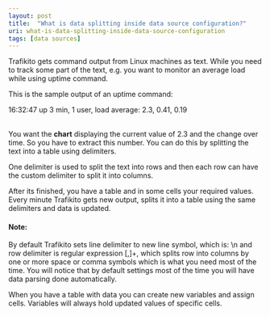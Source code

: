 ```yaml
---
layout: post
title:  "What is data splitting inside data source configuration?"
uri: what-is-data-splitting-inside-data-source-configuration
tags: [data sources]
---
```


<p>
    Trafikito gets command output from Linux machines as text. While you need to track some part of the text, e.g. you
    want to monitor an average load while using <span class="t-code">uptime</span> command.
</p>

<!--more-->

<p>This is the sample output of an <span class="t-code">uptime</span> command:</p>


<div class="t-code">16:32:47 up 3 min, 1 user, load average: 2.3, 0.41, 0.19</div>
<br/>
<p>
    You want the <strong>chart</strong> displaying the current value of <span class="t-code">2.3</span> and the change
    over time. So you have to extract this number.
    You can do this by splitting the text into a table using delimiters.
</p>

<p>
    One delimiter is used to split the text into rows and then each row can have the custom delimiter to split it into
    columns.
</p>

<p>
    After its finished, you have a table and in some cells your required values. Every minute Trafikito gets new output,
    splits it into a table using the same delimiters and data is updated.
</p>

<h4>Note:</h4>

<p>
    By default Trafikito sets line delimiter to new line symbol, which is: <span class="t-code">\n</span> and row
    delimiter is regular expression <span class="t-code">[,]+</span>, which splits row into columns by one or more space
    or comma symbols which is what you need most of the time. You will notice that by default settings most of the time
    you will have data parsing done automatically.
</p>

<p>
    When you have a table with data you can create new variables and assign cells. Variables will always hold updated
    values of specific cells.
</p>

<!-- todo [image/video or something showing all this] -->
